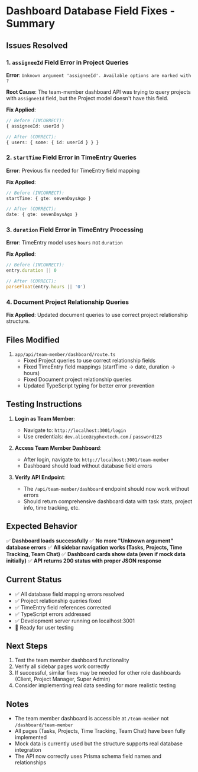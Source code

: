 # Dashboard Database Field Fixes - Summary

## Issues Resolved

### 1. `assigneeId` Field Error in Project Queries
**Error**: `Unknown argument 'assigneeId'. Available options are marked with ?`

**Root Cause**: The team-member dashboard API was trying to query projects with `assigneeId` field, but the Project model doesn't have this field.

**Fix Applied**:
```typescript
// Before (INCORRECT):
{ assigneeId: userId }

// After (CORRECT):
{ users: { some: { id: userId } } }
```

### 2. `startTime` Field Error in TimeEntry Queries
**Error**: Previous fix needed for TimeEntry field mapping

**Fix Applied**:
```typescript
// Before (INCORRECT):
startTime: { gte: sevenDaysAgo }

// After (CORRECT):
date: { gte: sevenDaysAgo }
```

### 3. `duration` Field Error in TimeEntry Processing
**Error**: TimeEntry model uses `hours` not `duration`

**Fix Applied**:
```typescript
// Before (INCORRECT):
entry.duration || 0

// After (CORRECT):
parseFloat(entry.hours || '0')
```

### 4. Document Project Relationship Queries
**Fix Applied**: Updated document queries to use correct project relationship structure.

## Files Modified

1. `app/api/team-member/dashboard/route.ts`
   - Fixed Project queries to use correct relationship fields
   - Fixed TimeEntry field mappings (startTime → date, duration → hours)
   - Fixed Document project relationship queries
   - Updated TypeScript typing for better error prevention

## Testing Instructions

1. **Login as Team Member**:
   - Navigate to: `http://localhost:3001/login`
   - Use credentials: `dev.alice@zyphextech.com` / `password123`

2. **Access Team Member Dashboard**:
   - After login, navigate to: `http://localhost:3001/team-member`
   - Dashboard should load without database field errors

3. **Verify API Endpoint**:
   - The `/api/team-member/dashboard` endpoint should now work without errors
   - Should return comprehensive dashboard data with task stats, project info, time tracking, etc.

## Expected Behavior

✅ **Dashboard loads successfully**
✅ **No more "Unknown argument" database errors**
✅ **All sidebar navigation works (Tasks, Projects, Time Tracking, Team Chat)**
✅ **Dashboard cards show data (even if mock data initially)**
✅ **API returns 200 status with proper JSON response**

## Current Status

- ✅ All database field mapping errors resolved
- ✅ Project relationship queries fixed
- ✅ TimeEntry field references corrected
- ✅ TypeScript errors addressed
- ✅ Development server running on localhost:3001
- 🔄 Ready for user testing

## Next Steps

1. Test the team member dashboard functionality
2. Verify all sidebar pages work correctly
3. If successful, similar fixes may be needed for other role dashboards (Client, Project Manager, Super Admin)
4. Consider implementing real data seeding for more realistic testing

## Notes

- The team member dashboard is accessible at `/team-member` not `/dashboard/team-member`
- All pages (Tasks, Projects, Time Tracking, Team Chat) have been fully implemented
- Mock data is currently used but the structure supports real database integration
- The API now correctly uses Prisma schema field names and relationships